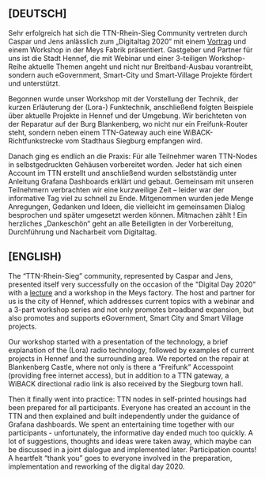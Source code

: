 ## [DEUTSCH]

Sehr erfolgreich hat sich die TTN-Rhein-Sieg Community vertreten durch Caspar und Jens anlässlich zum „Digitaltag 2020“ mit einem [Vortrag](https://github.com/jensileinchen/smartvillage-digitaltaghennef2020/blob/master/Smart-Village%20Hennef-digital-2020.pdf) und einem Workshop in der Meys Fabrik präsentiert. Gastgeber und Partner für uns ist die Stadt Hennef, die mit Webinar und einer 3-teiligen Workshop-Reihe aktuelle Themen angeht und nicht nur Breitband-Ausbau vorantreibt, sondern auch eGovernment, Smart-City und Smart-Village Projekte fördert und unterstützt.

Begonnen wurde unser Workshop mit der Vorstellung der Technik, der kurzen Erläuterung der (Lora-) Funktechnik, anschließend folgten Beispiele über aktuelle Projekte in Hennef und der Umgebung. Wir berichteten von der Reparatur auf der Burg Blankenberg, wo nicht nur ein Freifunk-Router steht, sondern neben einem TTN-Gateway auch eine WiBACK-Richtfunkstrecke vom Stadthaus Siegburg empfangen wird.

Danach ging es endlich an die Praxis: Für alle Teilnehmer waren TTN-Nodes in selbstgedruckten Gehäusen vorbereitet worden. Jeder hat sich einen Account im TTN erstellt und anschließend wurden selbstständig unter Anleitung Grafana Dashboards erklärt und gebaut.  Gemeinsam mit unseren Teilnehmern verbrachten wir eine kurzweilige Zeit – leider war der informative Tag viel zu schnell zu Ende. Mitgenommen wurden jede Menge Anregungen, Gedanken und Ideen, die vielleicht im gemeinsamen Dialog besprochen und später umgesetzt werden können. Mitmachen zählt ! Ein herzliches „Dankeschön“ geht an alle Beteiligten in der Vorbereitung, Durchführung und Nacharbeit vom Digitaltag.

## [ENGLISH)

The “TTN-Rhein-Sieg” community, represented by Caspar and Jens, presented itself very successfully on the occasion of the "Digital Day 2020" with a [lecture](https://github.com/jensileinchen/smartvillage-digitaltaghennef2020/blob/master/Smart-Village%20Hennef-digital-2020.pdf) and a workshop in the Meys factory. The host and partner for us is the city of Hennef, which addresses current topics with a webinar and a 3-part workshop series and not only promotes broadband expansion, but also promotes and supports eGovernment, Smart City and Smart Village projects.

Our workshop started with a presentation of the technology, a brief explanation of the (Lora) radio technology, followed by examples of current projects in Hennef and the surrounding area. We reported on the repair at Blankenberg Castle, where not only is there a “Freifunk” Accesspoint (providing free internet access), but in addition to a TTN gateway, a WiBACK directional radio link is also received by the Siegburg town hall.

Then it finally went into practice: TTN nodes in self-printed housings had been prepared for all participants. Everyone has created an account in the TTN and then explained and built independently under the guidance of Grafana dashboards. We spent an entertaining time together with our participants - unfortunately, the informative day ended much too quickly. A lot of suggestions, thoughts and ideas were taken away, which maybe can be discussed in a joint dialogue and implemented later. Participation counts! A heartfelt “thank you” goes to everyone involved in the preparation, implementation and reworking of the digital day 2020.

